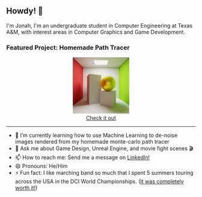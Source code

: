 ## Howdy! 👋

I'm Jonah, I'm an undergraduate student in Computer Engineering at Texas A&M, with interest areas in Computer Graphics and Game Development.

### Featured Project: Homemade Path Tracer
<p align="center">
	<a href="https://github.com/JonahT22/My-First-Path-Tracer"><img src="./image_src/cornellbox.png" width="150px"></a>
	<br>
	<a href="https://github.com/JonahT22/My-First-Path-Tracer">Check it out</a>
</p>

---

- 🌱 I’m currently learning how to use Machine Learning to de-noise images rendered from my homemade monte-carlo path tracer
- 💬 Ask me about Game Design, Unreal Engine, and movie fight scenes 🎬
- 📫 How to reach me: Send me a message on [LinkedIn!](https://www.linkedin.com/in/jonahbtaylor/)
- 😄 Pronouns: He/Him
- ⚡ Fun fact: I like marching band so much that I spent 5 summers touring across the USA in the DCI World Championships. ([It was completely worth it!](https://youtu.be/LCxm7BtWmSw?t=119))
